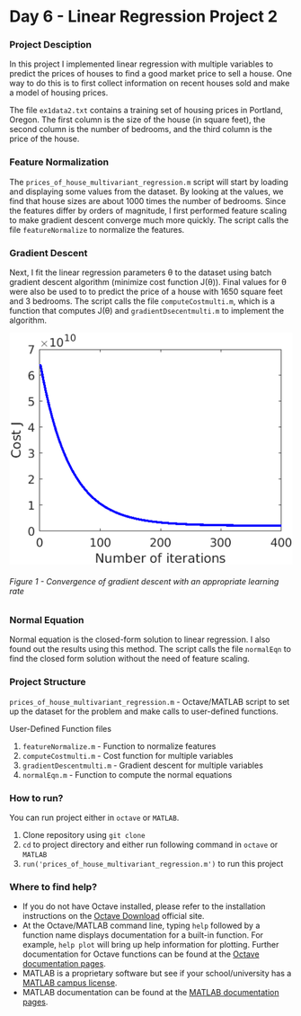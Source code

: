 # Day 6 - Linear Regression Project 2

### Project Desciption
In this project I implemented linear regression with multiple variables to predict the prices of houses to find a good market price to sell a house. One way to do this is to first collect information on recent houses sold and make a model of housing prices.

The file `ex1data2.txt` contains a training set of housing prices in Portland, Oregon. The first column is the size of the house (in square feet), the second column is the number of bedrooms, and the third column is the price of the house.

### Feature Normalization
The `prices_of_house_multivariant_regression.m` script will start by loading and displaying some values from the dataset. By looking at the values, we find that house sizes are about 1000 times the number of bedrooms. Since the features differ by orders of magnitude, I first performed feature scaling to make gradient descent converge much more quickly.  The script calls the file `featureNormalize` to normalize the features.

### Gradient Descent
Next, I fit the linear regression parameters &theta; to the dataset using batch gradient descent algorithm (minimize cost function J(&theta;)). Final values for &theta; were also be used to to predict the price of a house with 1650 square feet and 3 bedrooms. The script calls the file `computeCostmulti.m`, which is a function that computes J(&theta;) and `gradientDsecentmulti.m` to implement the algorithm.


![](results/multi_1.png)

###### Figure 1 - Convergence of gradient descent with an appropriate learning rate


### Normal Equation
Normal equation is the closed-form solution to linear regression. I also found out the results using this method. The script calls the file `normalEqn` to find the closed form solution without the need of feature scaling.

### Project Structure 

`prices_of_house_multivariant_regression.m` - Octave/MATLAB script to set up the dataset for the problem and make calls to user-defined functions.

User-Defined Function files
1. `featureNormalize.m` - Function to normalize features
1. `computeCostmulti.m` - Cost function for multiple variables
1. `gradientDescentmulti.m` - Gradient descent for multiple variables
1. `normalEqn.m` - Function to compute the normal equations

### How to run?
You can run project either in `octave` or `MATLAB`. 
1. Clone repository using `git clone `
2. `cd` to project directory and either run following command in `octave` or `MATLAB`
2. `run('prices_of_house_multivariant_regression.m')` to run this project

### Where to find help?
* If you do not have Octave installed, please refer to the installation instructions on the [Octave Download](https://www.gnu.org/software/octave/download.html) official site.
* At the Octave/MATLAB command line, typing `help` followed by a function name displays documentation for a built-in function. For example, `help plot` will bring up help information for plotting. Further documentation for Octave functions can be found at the [Octave documentation pages](https://octave.org/doc/v5.2.0/). 
* MATLAB is a proprietary software but see if your school/university has a [MATLAB campus license](https://in.mathworks.com/academia/tah-support-program/eligibility.html). 
* MATLAB documentation can be found at the [MATLAB documentation pages](https://in.mathworks.com/help/matlab/?refresh=true).
